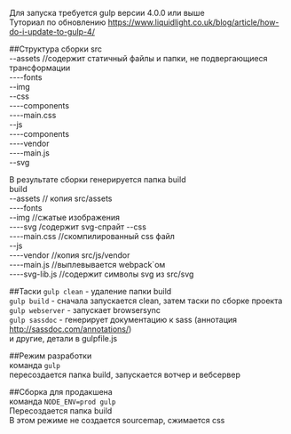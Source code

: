 Для запуска требуется gulp версии 4.0.0 или выше<br/>
Туториал по обновлению https://www.liquidlight.co.uk/blog/article/how-do-i-update-to-gulp-4/

##Структура сборки
src<br/>
--assets //содержит статичный файлы и папки, не подвергающиеся трансформации</span><br/>
----fonts<br/>
--img<br/>
--css<br/>
----components<br/>
----main.css<br/>
--js<br/>
----components<br/>
----vendor<br/>
----main.js<br/>
--svg<br/>

В результате сборки генерируется папка build<br/>
build<br/>
--assets // копия src/assets<br/>
----fonts<br/>
--img //сжатые изображения<br/>
----svg /содержит svg-спрайт
--css<br/>
----main.css //скомпилированный css файл<br/>
--js<br/>
----vendor //копия src/js/vendor<br/>
----main.js //выплевывается webpack`ом<br/>
----svg-lib.js //содержит символы svg из src/svg<br/>

##Таски
```gulp clean``` - удаление папки build<br/>
```gulp build``` - сначала запускается clean, затем таски по сборке проекта<br/>
```gulp webserver``` - запускает browsersync<br/>
```gulp sassdoc``` - генерирует документацию к sass (аннотация http://sassdoc.com/annotations/)<br/>
и другие, детали в gulpfile.js<br/>


##Режим разработки<br/>
команда ```gulp```<br/>
пересоздается папка build, запускается вотчер и вебсервер<br/>

##Сборка для продакшена<br/>
команда ```NODE_ENV=prod gulp```<br/>
Пересоздается папка build<br/>
В этом режиме не создается sourcemap, сжимается css<br/>
